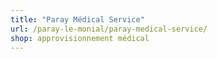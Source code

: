 ```yaml
---
title: "Paray Médical Service"
url: /paray-le-monial/paray-medical-service/
shop: approvisionnement médical
---
```

